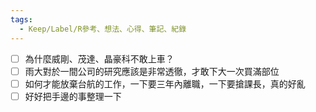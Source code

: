 ```yaml
---
tags:
  - Keep/Label/R參考、想法、心得、筆記、紀錄
---
```



- [ ] 為什麼威剛、茂達、晶豪科不敢上車？
- [ ] 雨大對於一間公司的研究應該是非常透徹，才敢下大一次買滿部位
- [ ] 如何才能放棄台航的工作，一下要三年內離職，一下要搶課長，真的好亂
- [ ] 好好把手邊的事整理一下
